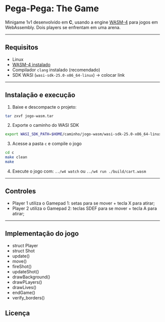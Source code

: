 # Pega-Pega: The Game

Minigame 1v1 desenvolvido em **C**, usando a engine [WASM-4](https://wasm4.org) para jogos em WebAssembly.
Dois players se enfrentam em uma arena.

---

## Requisitos

* Linux
* [WASM-4 instalado](https://wasm4.org/docs/getting-started/setup)
* Compilador `clang` instalado (recomendado)
* SDK WASI (`wasi-sdk-25.0-x86_64-linux`) -> colocar link

--- 

## Instalação e execução

1. Baixe e descompacte o projeto:

```bash
tar zxvf jogo-wasm.tar
```

2. Exporte o caminho do WASI SDK
```bash
export WASI_SDK_PATH=$HOME/caminho/jogo-wasm/wasi-sdk-25.0-x86_64-linux
```

3. Acesse a pasta `c` e compile o jogo
```bash
cd c
make clean
make
```

4. Execute o jogo com:
```../w4 watch```
ou
```../w4 run ./build/cart.wasm```

---

## Controles
* Player 1 utiliza o Gamepad 1: setas para se mover + tecla X para atirar;
* Player 2 utiliza o Gamepad 2: teclas SDEF para se mover + tecla A para atirar;

---

## Implementação do jogo
* struct Player
* struct Shot
* update()
* move()
* fireShot()
* updateShot()
* drawBackground()
* drawPLayers()
* drawLives()
* endGame()
* verify_borders()

## Licença
